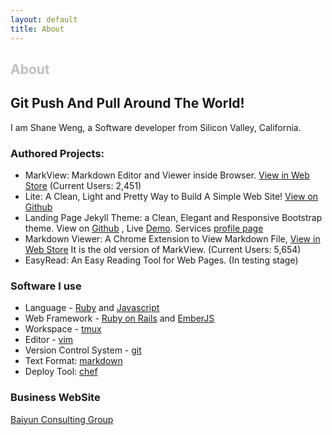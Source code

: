 ```yaml
---
layout: default
title: About
---
```


<div id="home">
  <h2 style="color: silver">About</h2>
</div>

## Git Push And Pull Around The World!

I am Shane Weng, a Software developer from Silicon Valley, California.

### Authored Projects:

- MarkView: Markdown Editor and Viewer inside Browser. [View in Web
  Store](https://chrome.google.com/webstore/detail/markview/iaddkimmopgchbbnmfmdcophmlnghkim) (Current Users: 2,451)
- Lite: A Clean, Light and Pretty Way to Build A Simple Web Site! [View on Github](https://github.com/swcool/lite)
- Landing Page Jekyll Theme: a Clean, Elegant and Responsive Bootstrap theme. View on [Github](https://github.com/swcool/landing-page-theme) , Live [Demo](http://baiyungroup.github.io/landing-page-theme/). Services [profile page](http://www.baiyunconsulting.com/portfolio-landpage.html)
- Markdown Viewer: A Chrome Extension to View Markdown File, [View in Web Store](https://chrome.google.com/webstore/detail/markdown-viewer/ehnambpmkdhopilaccgfmojilolcglhn) It is the old version of MarkView. (Current Users: 5,654)
- EasyRead: An Easy Reading Tool for Web Pages. (In testing stage)

### Software I use

- Language - [Ruby](https://www.ruby-lang.org/en/) and
  [Javascript](https://developer.mozilla.org/en-US/docs/Web/JavaScript)
- Web Framework - [Ruby on Rails](http://rubyonrails.org/) and [EmberJS](http://emberjs.com/)
- Workspace - [tmux](http://tmux.sourceforge.net/)
- Editor - [vim](http://www.vim.org/)
- Version Control System - [git](http://git-scm.com/)
- Text Format: [markdown](http://daringfireball.net/projects/markdown/)
- Deploy Tool: [chef](http://www.opscode.com/chef/)

### Business WebSite

[Baiyun Consulting Group](http://www.baiyunconsulting.com/)
